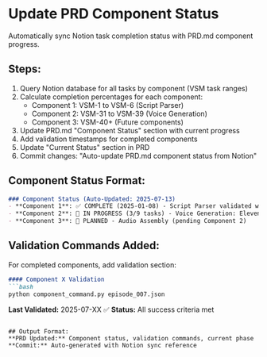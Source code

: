 # Update PRD Component Status

Automatically sync Notion task completion status with PRD.md component progress.

## Steps:
1. Query Notion database for all tasks by component (VSM task ranges)
2. Calculate completion percentages for each component:
   - Component 1: VSM-1 to VSM-6 (Script Parser)
   - Component 2: VSM-31 to VSM-39 (Voice Generation) 
   - Component 3: VSM-40+ (Future components)
3. Update PRD.md "Component Status" section with current progress
4. Add validation timestamps for completed components
5. Update "Current Status" section in PRD
6. Commit changes: "Auto-update PRD.md component status from Notion"

## Component Status Format:
```markdown
### Component Status (Auto-Updated: 2025-07-13)
- **Component 1**: ✅ COMPLETE (2025-01-08) - Script Parser validated with Episode 7
- **Component 2**: 🚧 IN PROGRESS (3/9 tasks) - Voice Generation: ElevenLabs integration
- **Component 3**: 📝 PLANNED - Audio Assembly (pending Component 2)
```

## Validation Commands Added:
For completed components, add validation section:
```markdown
#### Component X Validation
```bash
python component_command.py episode_007.json
```
**Last Validated:** 2025-07-XX ✅ **Status:** All success criteria met
```

## Output Format:
**PRD Updated:** Component status, validation commands, current phase
**Commit:** Auto-generated with Notion sync reference